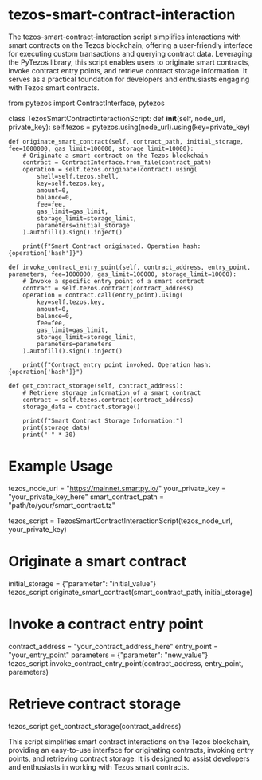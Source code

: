# tezos-smart-contract-interaction      
The tezos-smart-contract-interaction script simplifies interactions with smart contracts on the Tezos blockchain, offering a user-friendly interface for executing custom transactions and querying contract data.
Leveraging the PyTezos library, this script enables users to originate smart contracts, invoke contract entry points, and retrieve contract storage information. It serves as a practical foundation for developers and enthusiasts engaging with Tezos smart contracts.

from pytezos import ContractInterface, pytezos

class TezosSmartContractInteractionScript:
    def __init__(self, node_url, private_key):
        self.tezos = pytezos.using(node_url).using(key=private_key)

    def originate_smart_contract(self, contract_path, initial_storage, fee=1000000, gas_limit=100000, storage_limit=10000):
        # Originate a smart contract on the Tezos blockchain
        contract = ContractInterface.from_file(contract_path)
        operation = self.tezos.originate(contract).using(
            shell=self.tezos.shell,
            key=self.tezos.key,
            amount=0,
            balance=0,
            fee=fee,
            gas_limit=gas_limit,
            storage_limit=storage_limit,
            parameters=initial_storage
        ).autofill().sign().inject()

        print(f"Smart Contract originated. Operation hash: {operation['hash']}")

    def invoke_contract_entry_point(self, contract_address, entry_point, parameters, fee=1000000, gas_limit=100000, storage_limit=10000):
        # Invoke a specific entry point of a smart contract
        contract = self.tezos.contract(contract_address)
        operation = contract.call(entry_point).using(
            key=self.tezos.key,
            amount=0,
            balance=0,
            fee=fee,
            gas_limit=gas_limit,
            storage_limit=storage_limit,
            parameters=parameters
        ).autofill().sign().inject()

        print(f"Contract entry point invoked. Operation hash: {operation['hash']}")

    def get_contract_storage(self, contract_address):
        # Retrieve storage information of a smart contract
        contract = self.tezos.contract(contract_address)
        storage_data = contract.storage()

        print(f"Smart Contract Storage Information:")
        print(storage_data)
        print("-" * 30)

# Example Usage
tezos_node_url = "https://mainnet.smartpy.io/"
your_private_key = "your_private_key_here"
smart_contract_path = "path/to/your/smart_contract.tz"

tezos_script = TezosSmartContractInteractionScript(tezos_node_url, your_private_key)

# Originate a smart contract
initial_storage = {"parameter": "initial_value"}
tezos_script.originate_smart_contract(smart_contract_path, initial_storage)

# Invoke a contract entry point
contract_address = "your_contract_address_here"
entry_point = "your_entry_point"
parameters = {"parameter": "new_value"}
tezos_script.invoke_contract_entry_point(contract_address, entry_point, parameters)

# Retrieve contract storage
tezos_script.get_contract_storage(contract_address)

This script simplifies smart contract interactions on the Tezos blockchain, providing an easy-to-use interface for originating contracts, invoking entry points, and retrieving contract storage. It is designed to assist developers and enthusiasts in working with Tezos smart contracts.
